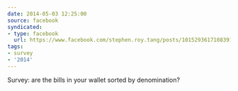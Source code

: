 ```yaml
---
date: 2014-05-03 12:25:00
source: facebook
syndicated:
- type: facebook
  url: https://www.facebook.com/stephen.roy.tang/posts/10152936171083912
tags:
- survey
- '2014'
---
```


Survey: are the bills in your wallet sorted by denomination?
